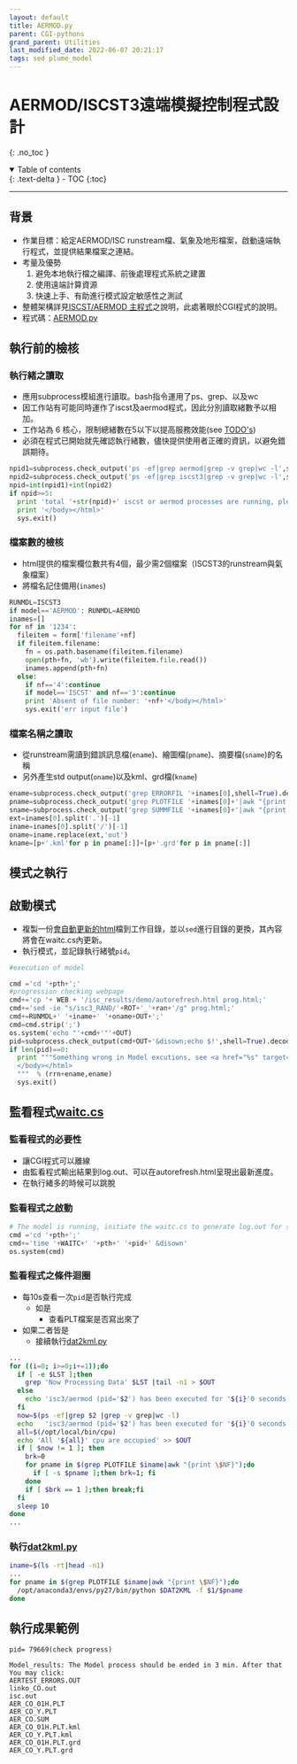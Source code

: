 ```yaml
---
layout: default
title: AERMOD.py
parent: CGI-pythons
grand_parent: Utilities
last_modified_date: 2022-06-07 20:21:17
tags: sed plume_model
---
```


# AERMOD/ISCST3遠端模擬控制程式設計
{: .no_toc }

<details open markdown="block">
  <summary>
    Table of contents
  </summary>
  {: .text-delta }
- TOC
{:toc}
</details>

---
## 背景
- 作業目標：給定AERMOD/ISC runstream檔、氣象及地形檔案，啟動遠端執行程式，並提供結果檔案之連結。
- 考量及優勢
  1. 避免本地執行檔之編譯、前後處理程式系統之建置
  1. 使用遠端計算資源
  1. 快速上手、有助進行模式設定敏感性之測試
- 整體架構詳見[ISCST/AERMOD 主程式](https://sinotec2.github.io/Focus-on-Air-Quality/PlumeModels/RemoteSystem/main/)之說明，此處著眼於CGI程式的說明。
- 程式碼：[AERMOD.py](https://github.com/sinotec2/CGI_Pythons/blob/main/isc/AERMOD.py)

## 執行前的檢核
### 執行緒之讀取
- 應用subprocess模組進行讀取。bash指令運用了ps、grep、以及wc
- 因工作站有可能同時運作了iscst及aermod程式，因此分別讀取緒數予以相加。
- 工作站為 6 核心，限制總緒數在5以下以提高服務效能(see [TODO's]())
- 必須在程式已開始就先確認執行緒數，儘快提供使用者正確的資訊，以避免錯誤期待。

```python
npid1=subprocess.check_output('ps -ef|grep aermod|grep -v grep|wc -l',shell=True).decode('utf8').strip('\n')
npid2=subprocess.check_output('ps -ef|grep iscst3|grep -v grep|wc -l',shell=True).decode('utf8').strip('\n')
npid=int(npid1)+int(npid2)
if npid>=5:
  print 'total '+str(npid)+' iscst or aermod processes are running, please wait. </br>'
  print '</body></html>'
  sys.exit()
```

### 檔案數的檢核
- html提供的檔案欄位數共有4個，最少需2個檔案（ISCST3的runstream與氣象檔案）
- 將檔名記住備用(`inames`)
```python
RUNMDL=ISCST3
if model=='AERMOD': RUNMDL=AERMOD
inames=[]
for nf in '1234':
  fileitem = form['filename'+nf]
  if fileitem.filename:
    fn = os.path.basename(fileitem.filename)
    open(pth+fn, 'wb').write(fileitem.file.read())
    inames.append(pth+fn)
  else:
    if nf=='4':continue
    if model=='ISCST' and nf=='3':continue
    print 'Absent of file number: '+nf+'</body></html>'
    sys.exit('err input file')
```
### 檔案名稱之讀取
- 從runstream需讀到錯誤訊息檔(`ename`)、繪圖檔(`pname`)、摘要檔(`sname`)的名稱
- 另外產生std output(`oname`)以及kml、grd檔(`kname`)

```python
ename=subprocess.check_output('grep ERRORFIL '+inames[0],shell=True).decode('utf8').strip('\n').split()[1]
pname=subprocess.check_output('grep PLOTFILE '+inames[0]+'|awk "{print \$NF}"',shell=True).decode('utf8').strip('\n').split()
sname=subprocess.check_output('grep SUMMFILE '+inames[0]+'|awk "{print \$NF}"',shell=True).decode('utf8').strip('\n').split()
ext=inames[0].split('.')[-1]
iname=inames[0].split('/')[-1]
oname=iname.replace(ext,'out')
kname=[p+'.kml'for p in pname[:]]+[p+'.grd'for p in pname[:]]
```
## 模式之執行
## 啟動模式
- 複製一份[會自動更新的html](https://sinotec2.github.io/Focus-on-Air-Quality/utilities/Graphics/HTML/autorefresh/)檔到工作目錄，並以`sed`進行目錄的更換，其內容將會在waitc.cs內更新。
- 執行模式，並記錄執行緒號`pid`。

```python
#execution of model

cmd ='cd '+pth+';'
#progression checking webpage
cmd+='cp '+ WEB + '/isc_results/demo/autorefresh.html prog.html;'
cmd+='sed -ie "s/isc3_RAND/'+ROT+'_'+ran+'/g" prog.html;'
cmd+=RUNMDL+' '+iname+' '+oname+OUT+';'
cmd=cmd.strip(';')
os.system('echo "'+cmd+'"'+OUT)
pid=subprocess.check_output(cmd+OUT+'&disown;echo $!',shell=True).decode('utf8').strip('\n')
if len(pid)==0:
  print """Something wrong in Model excutions, see <a href="%s" target="_blank">%s</a>
  </body></html>
  """  % (rrn+ename,ename)
  sys.exit()
```
## 監看程式[waitc.cs](https://sinotec2.github.io/Focus-on-Air-Quality/utilities/CGI-pythons/waitc_cs.txt)

### 監看程式的必要性
- 讓CGI程式可以離線
- 由監看程式輸出結果到log.out、可以在autorefresh.html呈現出最新進度。
- 在執行緒多的時候可以跳脫

### 監看程式之啟動

```python
# The model is running, initiate the waitc.cs to generate log.out for showing progress
cmd ='cd '+pth+';'
cmd+='time '+WAITC+' '+pth+' '+pid+' &disown'
os.system(cmd)
```
### 監看程式之條件迴圈

- 每10s查看一次`pid`是否執行完成
  - 如是
    - 查看PLT檔案是否寫出來了
- 如果二者皆是
  - 接續執行[dat2kml.py](https://sinotec2.github.io/Focus-on-Air-Quality/utilities/GIS/wr_kml/#dat2kml)

```bash
...
for ((i=0; i>=0;i+=1));do
  if [ -e $LST ];then 
    grep 'Now Processing Data' $LST |tail -n1 > $OUT
  else
    echo 'isc3/aermod (pid='$2') has been executed for '${i}'0 seconds' >> $OUT
  fi
  now=$(ps -ef|grep $2 |grep -v grep|wc -l)  
  echo   'isc3/aermod (pid='$2') has been executed for '${i}'0 seconds' >> $OUT
  all=$(/opt/local/bin/cpu)
  echo 'All '${all}' cpu are occupied' >> $OUT
  if [ $now != 1 ]; then 
    brk=0
    for pname in $(grep PLOTFILE $iname|awk "{print \$NF}");do
      if [ -s $pname ];then brk=1; fi
    done 
    if [ $brk == 1 ];then break;fi
  fi
  sleep 10 
done
...
```
### 執行[dat2kml.py](https://sinotec2.github.io/Focus-on-Air-Quality/utilities/GIS/wr_kml/#dat2kml)

```bash
iname=$(ls -rt|head -n1)
...
for pname in $(grep PLOTFILE $iname|awk "{print \$NF}");do
  /opt/anaconda3/envs/py27/bin/python $DAT2KML -f $1/$pname
done
```

## 執行成果範例

```
pid= 79669(check progress)

Model_results: The Model process should be ended in 3 min. After that You may click:
AERTEST_ERRORS.OUT
linko_CO.out
isc.out
AER_CO_01H.PLT
AER_CO_Y.PLT
AER_CO.SUM
AER_CO_01H.PLT.kml
AER_CO_Y.PLT.kml
AER_CO_01H.PLT.grd
AER_CO_Y.PLT.grd
```